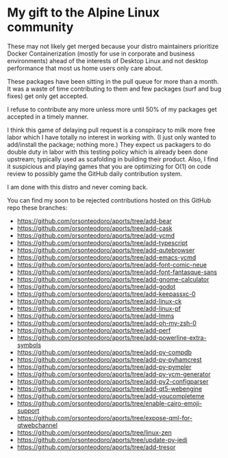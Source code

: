 # My gift to the Alpine Linux community

These may not likely get merged because your distro maintainers prioritize Docker Containerization 
(mostly for use in corporate and business environments) ahead of the interests of Desktop Linux and 
not desktop performance that most us home users only care about.

These packages have been sitting in the pull queue for more than a month.  It was a waste of time 
contributing to them and few packages (surf and bug fixes) get only get accepted.

I refuse to contribute any more unless more until 50% of my packages get accepted in a timely manner.

I think this game of delaying pull request is a conspiracy to milk more free labor which I have totally
no interest in working with.  (I just only wanted to add/install the package; nothing more.)  They 
expect us packagers to do double duty in labor with this testing policy which is already been done 
upstream; typically used as scafolding in building their product.  Also, I find it suspicious and 
playing games that you are optimizing for O(1) on code review to possibly game the GitHub daily 
contribution system.

I am done with this distro and never coming back.

You can find my soon to be rejected contributions hosted on this GitHub repo these branches:

* https://github.com/orsonteodoro/aports/tree/add-bear
* https://github.com/orsonteodoro/aports/tree/add-cask
* https://github.com/orsonteodoro/aports/tree/add-ycmd
* https://github.com/orsonteodoro/aports/tree/add-typescript
* https://github.com/orsonteodoro/aports/tree/add-qutebrowser
* https://github.com/orsonteodoro/aports/tree/add-emacs-ycmd
* https://github.com/orsonteodoro/aports/tree/add-font-comic-neue
* https://github.com/orsonteodoro/aports/tree/add-font-fantasque-sans
* https://github.com/orsonteodoro/aports/tree/add-gnome-calculator
* https://github.com/orsonteodoro/aports/tree/add-godot
* https://github.com/orsonteodoro/aports/tree/add-keepassxc-0
* https://github.com/orsonteodoro/aports/tree/add-linux-ck
* https://github.com/orsonteodoro/aports/tree/add-linux-pf
* https://github.com/orsonteodoro/aports/tree/add-lmms
* https://github.com/orsonteodoro/aports/tree/add-oh-my-zsh-0
* https://github.com/orsonteodoro/aports/tree/add-perf
* https://github.com/orsonteodoro/aports/tree/add-powerline-extra-symbols
* https://github.com/orsonteodoro/aports/tree/add-py-compdb
* https://github.com/orsonteodoro/aports/tree/add-py-pyhamcrest
* https://github.com/orsonteodoro/aports/tree/add-py-pympler
* https://github.com/orsonteodoro/aports/tree/add-py-ycm-generator
* https://github.com/orsonteodoro/aports/tree/add-py2-configparser
* https://github.com/orsonteodoro/aports/tree/add-qt5-webengine
* https://github.com/orsonteodoro/aports/tree/add-youcompleteme
* https://github.com/orsonteodoro/aports/tree/enable-cairo-emoji-support
* https://github.com/orsonteodoro/aports/tree/expose-qml-for-qtwebchannel
* https://github.com/orsonteodoro/aports/tree/linux-zen
* https://github.com/orsonteodoro/aports/tree/update-py-jedi
* https://github.com/orsonteodoro/aports/tree/add-tresor
